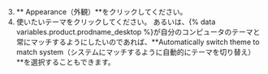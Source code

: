 3. ** Appearance（外観）**をクリックしてください。
4. 使いたいテーマをクリックしてください。 あるいは、{% data variables.product.prodname_desktop %}が自分のコンピュータのテーマと常にマッチするようにしたいのであれば、**Automatically switch theme to match system（システムにマッチするように自動的にテーマを切り替え）**を選択することもできます。
